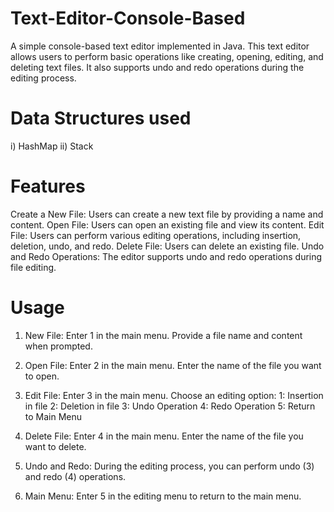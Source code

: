 # Text-Editor-Console-Based
A simple console-based text editor implemented in Java. This text editor allows users to perform basic operations like creating, opening, editing, and deleting text files. It also supports undo and redo operations during the editing process.

# Data Structures used
i) HashMap
ii) Stack

# Features
Create a New File: Users can create a new text file by providing a name and content.
Open File: Users can open an existing file and view its content.
Edit File: Users can perform various editing operations, including insertion, deletion, undo, and redo.
Delete File: Users can delete an existing file.
Undo and Redo Operations: The editor supports undo and redo operations during file editing.

# Usage
1. New File:
Enter 1 in the main menu.
Provide a file name and content when prompted.

2. Open File:
Enter 2 in the main menu.
Enter the name of the file you want to open.

3. Edit File:
Enter 3 in the main menu.
Choose an editing option:
1: Insertion in file
2: Deletion in file
3: Undo Operation
4: Redo Operation
5: Return to Main Menu

4. Delete File:
Enter 4 in the main menu.
Enter the name of the file you want to delete.

5. Undo and Redo:
During the editing process, you can perform undo (3) and redo (4) operations.

6. Main Menu:
Enter 5 in the editing menu to return to the main menu.
